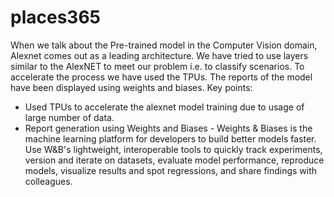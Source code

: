 # places365
When we talk about the Pre-trained model in the Computer Vision domain, Alexnet comes out as a leading architecture.
We have tried to use layers similar to the AlexNET to meet our problem i.e. to classify scenarios. To accelerate the process we have used the TPUs. The reports of the model have been displayed using weights and biases.
Key points:
-	Used TPUs to accelerate the alexnet model training due to usage of large number of data.
-	Report generation using Weights and Biases - Weights & Biases is the machine learning platform for developers to build better models faster. Use W&B's lightweight, interoperable tools to quickly track experiments, version and iterate on datasets, evaluate model performance, reproduce models, visualize results and spot regressions, and share findings with colleagues.
